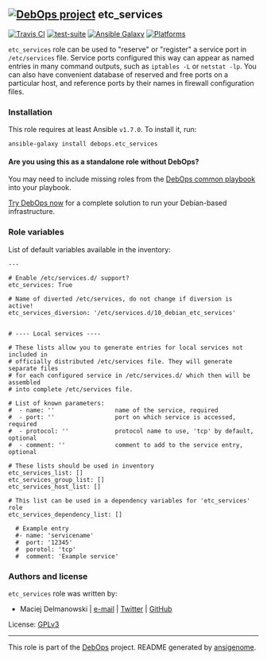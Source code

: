 
## [![DebOps project](http://debops.org/images/debops-small.png)](http://debops.org) etc_services



[![Travis CI](http://img.shields.io/travis/debops/ansible-etc_services.svg?style=flat)](http://travis-ci.org/debops/ansible-etc_services) [![test-suite](http://img.shields.io/badge/test--suite-ansible--etc__services-blue.svg?style=flat)](https://github.com/debops/test-suite/tree/master/ansible-etc_services/)  [![Ansible Galaxy](http://img.shields.io/badge/galaxy-debops.etc__services-660198.svg?style=flat)](https://galaxy.ansible.com/list#/roles/1563) [![Platforms](http://img.shields.io/badge/platforms-debian%20|%20ubuntu-lightgrey.svg?style=flat)](#)






`etc_services` role can be used to "reserve" or "register" a service port
in `/etc/services` file. Service ports configured this way can appear as
named entries in many command outputs, such as `iptables -L` or `netstat -lp`.
You can also have convenient database of reserved and free ports on
a particular host, and reference ports by their names in firewall
configuration files.





### Installation

This role requires at least Ansible `v1.7.0`. To install it, run:

    ansible-galaxy install debops.etc_services

#### Are you using this as a standalone role without DebOps?

You may need to include missing roles from the [DebOps common
playbook](https://github.com/debops/debops-playbooks/blob/master/playbooks/common.yml)
into your playbook.

[Try DebOps now](https://github.com/debops/debops) for a complete solution to run your Debian-based infrastructure.








### Role variables

List of default variables available in the inventory:

    ---
    
    # Enable /etc/services.d/ support?
    etc_services: True
    
    # Name of diverted /etc/services, do not change if diversion is active!
    etc_services_diversion: '/etc/services.d/10_debian_etc_services'
    
    
    # ---- Local services ----
    
    # These lists allow you to generate entries for local services not included in
    # officially distributed /etc/services file. They will generate separate files
    # for each configured service in /etc/services.d/ which then will be assembled
    # into complete /etc/services file.
    
    # List of known parameters:
    #  - name: ''                 name of the service, required
    #  - port: ''                 port on which service is accessed, required
    #  - protocol: ''             protocol name to use, 'tcp' by default, optional
    #  - comment: ''              comment to add to the service entry, optional
    
    # These lists should be used in inventory
    etc_services_list: []
    etc_services_group_list: []
    etc_services_host_list: []
    
    # This list can be used in a dependency variables for 'etc_services' role
    etc_services_dependency_list: []
    
      # Example entry
      #- name: 'servicename'
      #  port: '12345'
      #  porotol: 'tcp'
      #  comment: 'Example service'









### Authors and license

`etc_services` role was written by:

- Maciej Delmanowski | [e-mail](mailto:drybjed@gmail.com) | [Twitter](https://twitter.com/drybjed) | [GitHub](https://github.com/drybjed)

License: [GPLv3](https://tldrlegal.com/license/gnu-general-public-license-v3-%28gpl-3%29)



***

This role is part of the [DebOps](http://debops.org/) project. README generated by [ansigenome](https://github.com/nickjj/ansigenome/).

